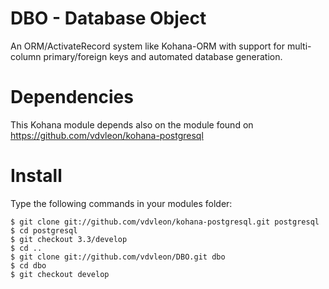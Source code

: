 DBO - Database Object
=====================

An ORM/ActivateRecord system like Kohana-ORM with support for multi-column primary/foreign keys and automated database generation.

Dependencies
============

This Kohana module depends also on the module found on https://github.com/vdvleon/kohana-postgresql

Install
=======

Type the following commands in your modules folder:

```
$ git clone git://github.com/vdvleon/kohana-postgresql.git postgresql
$ cd postgresql
$ git checkout 3.3/develop
$ cd ..
$ git clone git://github.com/vdvleon/DBO.git dbo
$ cd dbo
$ git checkout develop
```

